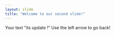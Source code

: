 ```yaml
---
layout: slide
title: "Welcome to our second slide!"
---
```

Your text "its update !"
Use the left arrow to go back!
